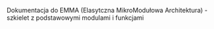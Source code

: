 Dokumentacja do EMMA (Elasytczna MikroModułowa Architektura) - szkielet z podstawowymi modulami i funkcjami
